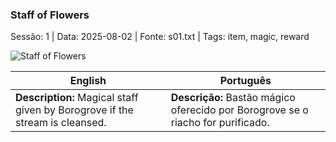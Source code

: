 ﻿### Staff of Flowers

Sessão: 1 | Data: 2025-08-02 | Fonte: s01.txt | Tags: item, magic, reward

![Staff of Flowers](assets/loot/object_blank.png)

| English | Português |
|---------|-----------|
| **Description:** Magical staff given by Borogrove if the stream is cleansed. | **Descrição:** Bastão mágico oferecido por Borogrove se o riacho for purificado. |


















